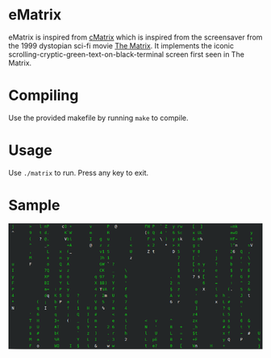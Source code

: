 # eMatrix
eMatrix is inspired from [cMatrix](github.com/abishekvashok/cmatrix) which is inspired from the screensaver from the 1999 dystopian sci-fi movie [The Matrix](https://en.wikipedia.org/wiki/The_Matrix). It implements the iconic scrolling-cryptic-green-text-on-black-terminal screen first seen in The Matrix.

# Compiling
Use the provided makefile by running `make` to compile.

# Usage
Use `./matrix` to run. Press any key to exit.

# Sample
![eMatrix example](sample.png)